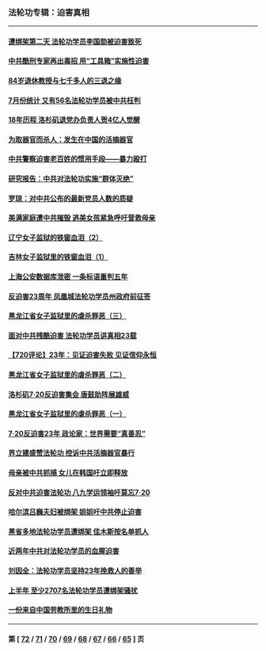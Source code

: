 ### 法轮功专辑：迫害真相
---
#### [遭绑架第二天 法轮功学员李国勋被迫害致死](../../pages/nf4379/n13797464.md?08090430) 
#### [中共酷刑专家再出毒招 用“工具箱”实施性迫害](../../pages/nf4379/n13797202.md?08090430) 
#### [84岁退休教授与七千多人的三退之缘](../../pages/nf4379/n13796650.md?08090430) 
#### [7月份统计 又有56名法轮功学员被中共枉判](../../pages/nf4379/n13795640.md?08090430) 
#### [18年历程 洛杉矶退党办负责人贺4亿人觉醒](../../pages/nf4379/n13795117.md?08090430) 
#### [为取器官而杀人：发生在中国的活摘器官](../../pages/nf4379/n13794731.md?08090430) 
#### [中共警察迫害老百姓的惯用手段——暴力殴打](../../pages/nf4379/n13791611.md?08090430) 
#### [研究报告：中共对法轮功实施“群体灭绝”](../../pages/nf4379/n13791984.md?08090430) 
#### [罗琼：对中共公布的最新党员人数的质疑](../../pages/nf4379/n13790905.md?08090430) 
#### [美满家庭遭中共摧毁 逃美女孩紧急呼吁营救母亲](../../pages/nf4379/n13792859.md?08090430) 
#### [辽宁女子监狱的铁窗血泪（2）](../../pages/nf4379/n13788923.md?08090430) 
#### [吉林女子监狱里的铁窗血泪（1）](../../pages/nf4379/n13786967.md?08090430) 
#### [上海公安数据库泄密 一条标语重判五年](../../pages/nf4379/n13787387.md?08090430) 
#### [反迫害23周年 凤凰城法轮功学员州政府前征签](../../pages/nf4379/n13786397.md?08090430) 
#### [黑龙江省女子监狱里的虐杀罪恶（三）](../../pages/nf4379/n13784732.md?08090430) 
#### [面对中共残酷迫害 法轮功学员讲真相23载](../../pages/nf4379/n13785367.md?08090430) 
#### [【720评论】23年：见证迫害失败 见证信仰永恒](../../pages/nf4379/n13785353.md?08090430) 
#### [黑龙江省女子监狱里的虐杀罪恶（二）](../../pages/nf4379/n13783691.md?08090430) 
#### [洛杉矶7·20反迫害集会 唐鼓助阵展雄威](../../pages/nf4379/n13783935.md?08090430) 
#### [黑龙江省女子监狱里的虐杀罪恶（一）](../../pages/nf4379/n13780871.md?08090430) 
#### [7·20反迫害23年 政论家：世界需要“真善忍”](../../pages/nf4379/n13782402.md?08090430) 
#### [界立建盛赞法轮功 控诉中共活摘器官暴行](../../pages/nf4379/n13781971.md?08090430) 
#### [母亲被中共抓捕 女儿在韩国吁立即释放](../../pages/nf4379/n13781383.md?08090430) 
#### [反对中共迫害法轮功 八九学运领袖吁莫忘7‧20](../../pages/nf4379/n13781274.md?08090430) 
#### [哈尔滨吕巍夫妇被绑架 姐姐吁中共停止迫害](../../pages/nf4379/n13780481.md?08090430) 
#### [黑省多地法轮功学员遭绑架 佳木斯按名单抓人](../../pages/nf4379/n13779958.md?08090430) 
#### [近两年中共对法轮功学员的血腥迫害](../../pages/nf4379/n13778445.md?08090430) 
#### [刘因全：法轮功学员坚持23年挽救人的善举](../../pages/nf4379/n13778949.md?08090430) 
#### [上半年 至少2707名法轮功学员遭绑架骚扰](../../pages/nf4379/n13776397.md?08090430) 
#### [一份来自中国劳教所里的生日礼物](../../pages/nf4379/n13777122.md?08090430) 

---
#### 第 [ [72](./72.md?08090430) / [71](./71.md?08090430) / [70](./70.md?08090430) / [69](./69.md?08090430) / [68](./68.md?08090430) / [67](./67.md?08090430) / [66](./66.md?08090430) / [65](./65.md?08090430) ] 页
